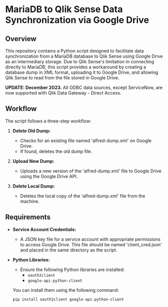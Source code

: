 # MariaDB to Qlik Sense Data Synchronization via Google Drive

## Overview

This repository contains a Python script designed to facilitate data synchronization from a MariaDB database to Qlik Sense using Google Drive as an intermediary storage. Due to Qlik Sense's limitation in connecting directly to MariaDB, this script provides a workaround by creating a database dump in XML format, uploading it to Google Drive, and allowing Qlik Sense to read from the file stored in Google Drive.

**UPDATE: December 2023.** All ODBC data sources, except ServiceNow, are now supported with Qlik Data Gateway - Direct Access.

## Workflow

The script follows a three-step workflow:

1. **Delete Old Dump:**
   - Checks for an existing file named 'alfred-dump.xml' on Google Drive.
   - If found, deletes the old dump file.

2. **Upload New Dump:**
   - Uploads a new version of the 'alfred-dump.xml' file to Google Drive using the Google Drive API.

3. **Delete Local Dump:**
   - Deletes the local copy of the 'alfred-dump.xml' file from the machine.

## Requirements

- **Service Account Credentials:**
  - A JSON key file for a service account with appropriate permissions to access Google Drive. This file should be named 'client_cred.json' and placed in the same directory as the script.

- **Python Libraries:**
  - Ensure the following Python libraries are installed:
    - `oauth2client`
    - `google-api-python-client`

  You can install them using the following command:
  ```bash
  pip install oauth2client google-api-python-client
